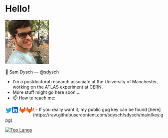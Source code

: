 # Hello!

![me](https://raw.githubusercontent.com/sdysch/sdysch/main/icons/me.png)

👋 Sam Dysch — @sdysch

- I'm a postdoctoral research associate at the University of Manchester, working on the ATLAS experiment at CERN.
- More stuff might go here soon....
- 📫 How to reach me:
<a href="https://twitter.com/sam_dysch">
  <img align="left" alt="Sam's Twitter" width="22px" src="https://raw.githubusercontent.com/sdysch/sdysch/main/icons/twitter.svg" />
</a>
<a href="https://www.linkedin.com/in/sdysch/">
  <img align="left" alt="Sam's Linkdein" width="22px" src="https://raw.githubusercontent.com/sdysch/sdysch/main/icons/linkedin.svg" />
</a>
<a href="https://gitlab.com/sdish">
  <img align="left" alt="Sam's Gitlab" width="22px" src="https://raw.githubusercontent.com/sdysch/sdysch/main/icons/gitlab.svg" />
</a>
<a href="https://gitlab.cern.ch/sdysch">
  <img align="left" alt="Sam's CERN Gitlab" width="22px" src="https://raw.githubusercontent.com/sdysch/sdysch/main/icons/gitlab.svg" />
</a>
\ 
- If you really want it, my public gpg key can be found [here](https://raw.githubusercontent.com/sdysch/sdysch/main/key.gpg)


[![Top Langs](https://github-readme-stats.vercel.app/api/top-langs/?username=sdysch)](https://github.com/anuraghazra/github-readme-stats)
